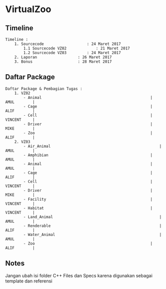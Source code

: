 # VirtualZoo

## Timeline

	Timeline :
		1. Sourcecode 					: 24 Maret 2017
			1.1 Sourcecode VZ02 			: 21 Maret 2017
			1.2 Sourcecode VZ03			: 24 Maret 2017
		2. Laporan					: 26 Maret 2017
		3. Bonus					: 28 Maret 2017

## Daftar Package

	Daftar Package & Pembagian Tugas :
		1. VZ02
			- Animal												|		AMUL		|
			- Cage													|		ALIF		|
			- Cell													|		VINCENT		|
			- Driver												|		MIKE		|
			- Zoo													|		ALIF		|
		2. VZ03
			- Air_Animal												|		AMUL		|
			- Amphibian												|		AMUL		|
			- Animal												|		AMUL		|
			- Cage													|		ALIF		|
			- Cell													|		VINCENT		|
			- Driver												|		MIKE		|
			- Facility												|		VINCENT		|
			- Habitat												|		VINCENT		|
			- Land_Animal												|		AMUL		|
			- Renderable												|		ALIF		|
			- Water_Animal												|		AMUL		|
			- Zoo													|		ALIF		|

			
## Notes

Jangan ubah isi folder C++ Files dan Specs karena digunakan sebagai template dan referensi